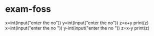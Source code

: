 # exam-foss
x=int(input("enter the no"))
y=int(input("enter the no"))
z=x+y
print(z)
x=int(input("enter the no "))
y-int(input("enter the no "))
z=x-y
print(z)
